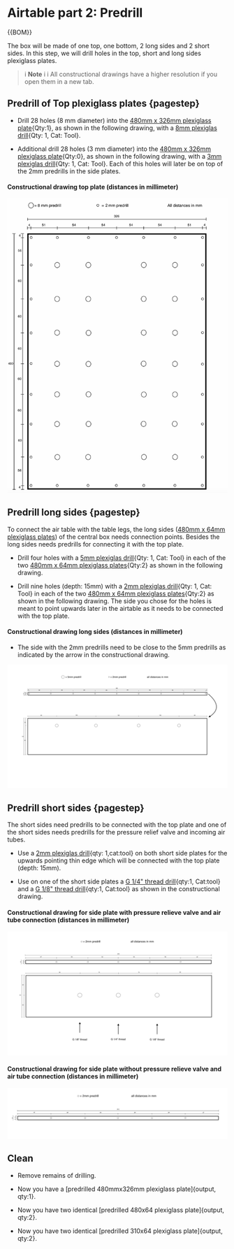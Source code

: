 
# Airtable part 2: Predrill

{{BOM}}

The box will be made of one top, one bottom, 2 long sides and 2 short sides. In this step, we will drill holes in the top, short and long sides plexiglass plates.



>i **Note** 
>i
>i All constructional drawings have a higher resolution if you open them in a new tab.

## Predrill of Top plexiglass plates {pagestep}

- Drill 28 holes (8 mm diameter) into the [480mm x 326mm plexiglass plate](plexiglass.yml#480x326pg){Qty:1}, as shown in the following drawing, with a [8mm plexiglas drill](tools.yml#8mmdrill){Qty: 1, Cat: Tool}.

- Additional drill 28 holes (3 mm diameter) into the [480mm x 326mm plexiglass plate](plexiglass.yml#480x326pg){Qty:0}, as shown in the following drawing, with a [3mm plexiglas drill](tools.yml#3mmdrill){Qty: 1, Cat: Tool}. Each of this holes will later be on top of the 2mm predrills in the side plates. 


#### Constructional drawing top plate (distances in millimeter)  


![](images/top_plate_large001.png)





## Predrill long sides {pagestep}

To connect the air table with the table legs, the long sides ([480mm x 64mm plexiglass plates](plexiglass.yml#480x64pg)) of the central box needs connection points. Besides the long sides needs predrills for connecting it with the top plate.


- Drill four holes with a [5mm plexiglas drill](tools.yml#5mmdrill){Qty: 1, Cat: Tool} in each of the two [480mm x 64mm plexiglass plates](plexiglass.yml#480x64pg){Qty:2} as shown in the following drawing.

- Drill nine holes (depth: 15mm) with a [2mm plexiglas drill](tools.yml#2mmdrill){Qty: 1, Cat: Tool} in each of the two [480mm x 64mm plexiglass plates](plexiglass.yml#480x64pg){Qty:2} as shown in the following drawing. The side you chose for the holes is meant to point upwards later in the airtable as it needs to be connected with the top plate.

#### Constructional drawing long sides (distances in millimeter)  

- The side with the 2mm predrills need to be close to the 5mm predrills as indicated by the arrow in the constructional drawing.

![](images/long_sides_use_ex001.png)













## Predrill short sides {pagestep}


The short sides need predrills to be connected with the top plate and one of the short sides needs predrills for the pressure relief valve and incoming air tubes.

- Use a [2mm plexiglas drill](tools.yml#2mmdrill){qty: 1,cat:tool} on both short side plates for the upwards pointing thin edge which will be connected with the top plate (depth: 15mm). 

- Use on one of the short side plates a [G 1/4" thread drill](tools.yml#G1_4_thread_drill){qty:1, Cat:tool} and a [G 1/8" thread drill](tools.yml#G1_8_thread_drill){qty:1, Cat:tool} as shown in the constructional drawing.


#### Constructional drawing for side plate with pressure relieve valve and air tube connection (distances in millimeter)


![](images/short_sides_02_use_ex.png)



#### Constructional drawing for side plate without pressure relieve valve and air tube connection (distances in millimeter)


![](images/short_sides_01_use_ex.png)


## Clean

- Remove remains of drilling. 

- Now you have a [predrilled 480mmx326mm plexiglass plate]{output, qty:1}.
- Now you have two identical [predrilled 480x64 plexiglass plate]{output, qty:2}.
- Now you have two identical [predrilled 310x64 plexiglass plate]{output, qty:2}.
